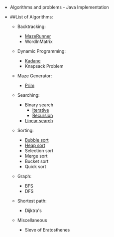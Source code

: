 * Algorithms and problems - Java Implementation
* ##List of Algorithms:
	
	* Backtracking:
		* [MazeRunner](https://github.com/pratham87/Algorithms/blob/master/src/main/java/backtracking/MazeRunner.java)
		* WordInMatrix
		
	* Dynamic Programming:
		* [Kadane](https://github.com/pratham87/Algorithms/blob/master/src/main/java/dynamicProgramming/Kadane.java)
		* Knapsack Problem
		
	* Maze Generator:
		* [Prim](https://github.com/pratham87/Algorithms/blob/master/src/main/java/mazeGenerator/Prim.java)
		
	* Searching:
		* Binary search
			* [Iterative](https://github.com/pratham87/Algorithms/blob/master/src/main/java/searching/BinarySearchUsingIterations.java)
			* [Recursion](https://github.com/pratham87/Algorithms/blob/master/src/main/java/searching/BinarySearchUsingRecursion.java)
		* [Linear search](https://github.com/pratham87/Algorithms/blob/master/src/main/java/searching/LinearSearch.java)
	
	* Sorting:
		* [Bubble sort](https://github.com/pratham87/Algorithms/blob/master/src/main/java/sorting/BubbleSort.java)
		* [Heap sort](https://github.com/pratham87/Algorithms/blob/master/src/main/java/sorting/HeapSort.java)
		* Selection sort
		* Merge sort
		* Bucket sort
		* Quick sort
		
	* Graph:
		* BFS
		* DFS
		
	* Shortest path:
		* Dijktra's
		
	* Miscellaneous
		* Sieve of Eratosthenes
